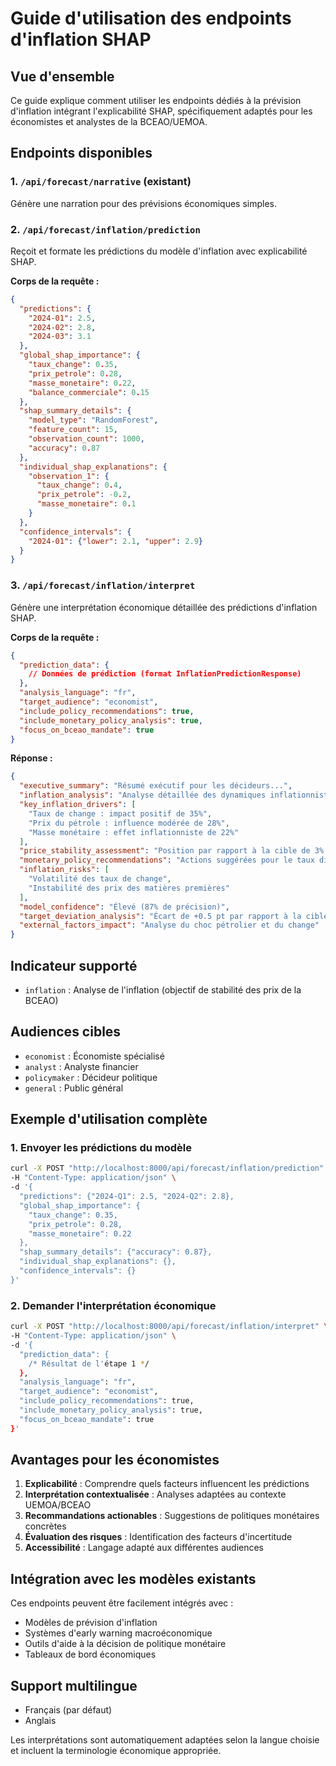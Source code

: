 # Guide d'utilisation des endpoints d'inflation SHAP

## Vue d'ensemble

Ce guide explique comment utiliser les endpoints dédiés à la prévision d'inflation intégrant l'explicabilité SHAP, spécifiquement adaptés pour les économistes et analystes de la BCEAO/UEMOA.

## Endpoints disponibles

### 1. `/api/forecast/narrative` (existant)
Génère une narration pour des prévisions économiques simples.

### 2. `/api/forecast/inflation/prediction`
Reçoit et formate les prédictions du modèle d'inflation avec explicabilité SHAP.

**Corps de la requête :**
```json
{
  "predictions": {
    "2024-01": 2.5,
    "2024-02": 2.8,
    "2024-03": 3.1
  },
  "global_shap_importance": {
    "taux_change": 0.35,
    "prix_petrole": 0.28,
    "masse_monetaire": 0.22,
    "balance_commerciale": 0.15
  },
  "shap_summary_details": {
    "model_type": "RandomForest",
    "feature_count": 15,
    "observation_count": 1000,
    "accuracy": 0.87
  },
  "individual_shap_explanations": {
    "observation_1": {
      "taux_change": 0.4,
      "prix_petrole": -0.2,
      "masse_monetaire": 0.1
    }
  },
  "confidence_intervals": {
    "2024-01": {"lower": 2.1, "upper": 2.9}
  }
}
```

### 3. `/api/forecast/inflation/interpret`
Génère une interprétation économique détaillée des prédictions d'inflation SHAP.

**Corps de la requête :**
```json
{
  "prediction_data": {
    // Données de prédiction (format InflationPredictionResponse)
  },
  "analysis_language": "fr",
  "target_audience": "economist",
  "include_policy_recommendations": true,
  "include_monetary_policy_analysis": true,
  "focus_on_bceao_mandate": true
}
```

**Réponse :**
```json
{
  "executive_summary": "Résumé exécutif pour les décideurs...",
  "inflation_analysis": "Analyse détaillée des dynamiques inflationnistes...",
  "key_inflation_drivers": [
    "Taux de change : impact positif de 35%",
    "Prix du pétrole : influence modérée de 28%",
    "Masse monétaire : effet inflationniste de 22%"
  ],
  "price_stability_assessment": "Position par rapport à la cible de 3%...",
  "monetary_policy_recommendations": "Actions suggérées pour le taux directeur...",
  "inflation_risks": [
    "Volatilité des taux de change",
    "Instabilité des prix des matières premières"
  ],
  "model_confidence": "Élevé (87% de précision)",
  "target_deviation_analysis": "Écart de +0.5 pt par rapport à la cible",
  "external_factors_impact": "Analyse du choc pétrolier et du change"
}
```

## Indicateur supporté

- `inflation` : Analyse de l'inflation (objectif de stabilité des prix de la BCEAO)

## Audiences cibles

- `economist` : Économiste spécialisé
- `analyst` : Analyste financier
- `policymaker` : Décideur politique
- `general` : Public général

## Exemple d'utilisation complète

### 1. Envoyer les prédictions du modèle
```bash
curl -X POST "http://localhost:8000/api/forecast/inflation/prediction" \
-H "Content-Type: application/json" \
-d '{
  "predictions": {"2024-Q1": 2.5, "2024-Q2": 2.8},
  "global_shap_importance": {
    "taux_change": 0.35,
    "prix_petrole": 0.28,
    "masse_monetaire": 0.22
  },
  "shap_summary_details": {"accuracy": 0.87},
  "individual_shap_explanations": {},
  "confidence_intervals": {}
}'
```

### 2. Demander l'interprétation économique
```bash
curl -X POST "http://localhost:8000/api/forecast/inflation/interpret" \
-H "Content-Type: application/json" \
-d '{
  "prediction_data": {
    /* Résultat de l'étape 1 */
  },
  "analysis_language": "fr",
  "target_audience": "economist",
  "include_policy_recommendations": true,
  "include_monetary_policy_analysis": true,
  "focus_on_bceao_mandate": true
}'
```

## Avantages pour les économistes

1. **Explicabilité** : Comprendre quels facteurs influencent les prédictions
2. **Interprétation contextualisée** : Analyses adaptées au contexte UEMOA/BCEAO
3. **Recommandations actionables** : Suggestions de politiques monétaires concrètes
4. **Évaluation des risques** : Identification des facteurs d'incertitude
5. **Accessibilité** : Langage adapté aux différentes audiences

## Intégration avec les modèles existants

Ces endpoints peuvent être facilement intégrés avec :
- Modèles de prévision d'inflation
- Systèmes d'early warning macroéconomique
- Outils d'aide à la décision de politique monétaire
- Tableaux de bord économiques

## Support multilingue

- Français (par défaut)
- Anglais

Les interprétations sont automatiquement adaptées selon la langue choisie et incluent la terminologie économique appropriée.